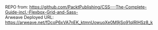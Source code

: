 REPO from: https://github.com/PacktPublishing/CSS---The-Complete-Guide-incl.-Flexbox-Grid-and-Sass-
<br />
Arweave Deployed URL: https://arweave.net/fDcoP6xVA7nEK_ktmnUowuoXe0M9jSo91qIRlHSz8_k